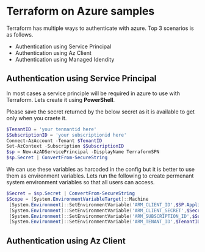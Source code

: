 # Terraform on Azure samples

 Terraform has multiple ways to authenticate with azure. Top 3 scenarios is as follows.

 - Authentication using Service Principal
 - Authentication using Az Client
 - Authentication using Managed Idendity

## Authentication using Service Principal
 In most cases a service principle will be required in azure to use with Terraform. Lets create it using **PowerShell**.

Please save the secret returned by the below secret as it is available to get only when you craete it. 
 
```PowerShell
$TenantID = 'your tennantid here'
$SubscriptionID = 'your subscriptionid here'
Connect-AzAccount -Tenant $TenantID
Set-AzContext -Subscription $SubscriptionID
$sp = New-AzADServicePrincipal -DisplayName TerraformSPN
$sp.Secret | ConvertFrom-SecureString
```

We can use these variables as harcoded in the config but it is better to use them as environment variables. Lets run the following to create permenant system environment variables so that all users can access.

```PowerShell
$Secret = $sp.Secret | ConvertFrom-SecureString
$Scope = [System.EnvironmentVariableTarget]::Machine
 [System.Environment]::SetEnvironmentVariable('ARM_CLIENT_ID',$SP.ApplicationId.Guid,$Scope)
 [System.Environment]::SetEnvironmentVariable('ARM_CLIENT_SECRET',$Secret,$Scope)
 [System.Environment]::SetEnvironmentVariable('ARM_SUBSCRIPTION_ID',$SubscriptionID ,$Scope)
 [System.Environment]::SetEnvironmentVariable('ARM_TENANT_ID',$TenantID ,$Scope)
```

## Authentication using Az Client

